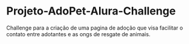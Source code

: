 # Projeto-AdoPet-Alura-Challenge
Challenge para a criação de uma pagina de adoção que visa facilitar o contato entre adotantes e as ongs de resgate de animais.
